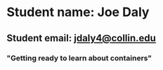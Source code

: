 # Student name: Joe Daly
## Student email: jdaly4@collin.edu
### "Getting ready to learn about containers"
